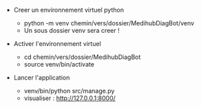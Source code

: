 - Creer un environnement virtuel python 
    - python -m venv chemin/vers/dossier/MedihubDiagBot/venv 
    - Un sous dossier venv sera creer !

- Activer l'environnement virtuel
    - cd chemin/vers/dossier/MedihubDiagBot
    - source venv/bin/activate

- Lancer l'application 
    - venv/bin/python src/manage.py
    - visualiser : http://127.0.0.1:8000/
